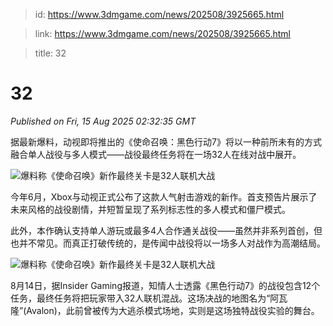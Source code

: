 > id: https://www.3dmgame.com/news/202508/3925665.html

> link: https://www.3dmgame.com/news/202508/3925665.html

> title: 32

# 32
_Published on Fri, 15 Aug 2025 02:32:35 GMT_

据最新爆料，动视即将推出的《使命召唤：黑色行动7》将以一种前所未有的方式融合单人战役与多人模式——战役最终任务将在一场32人在线对战中展开。

![爆料称《使命召唤》新作最终关卡是32人联机大战](https://img.3dmgame.com/uploads/images/news/20250815/1755224582_418096.jpg)

今年6月，Xbox与动视正式公布了这款人气射击游戏的新作。首支预告片展示了未来风格的战役剧情，并短暂呈现了系列标志性的多人模式和僵尸模式。

此外，本作确认支持单人游玩或最多4人合作通关战役——虽然并非系列首创，但也并不常见。而真正打破传统的，是传闻中战役将以一场多人对战作为高潮结局。

![爆料称《使命召唤》新作最终关卡是32人联机大战](https://img.3dmgame.com/uploads/images/news/20250815/1755224589_121224_jpg_r.jpg)

8月14日，据Insider Gaming报道，知情人士透露《黑色行动7》的战役包含12个任务，最终任务将把玩家带入32人联机混战。这场决战的地图名为“阿瓦隆”(Avalon)，此前曾被传为大逃杀模式场地，实则是这场独特战役实验的舞台。
